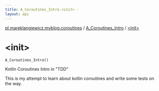```yaml
---
title: A_Coroutines_Intro.<init> - 
layout: api
---
```


<div class='api-docs-breadcrumbs'><a href="../index.html">pl.mareklangiewicz.myblog.coroutines</a> / <a href="index.html">A_Coroutines_Intro</a> / <a href=".">&lt;init&gt;</a></div>

# &lt;init&gt;

<div class="signature"><code><span class="identifier">A_Coroutines_Intro</span><span class="symbol">(</span><span class="symbol">)</span></code></div>

Kotlin Coroutines Intro in "TDD"

This is my attempt to learn about kotlin coroutines and write some tests on the way.

